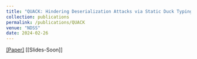 ```yaml
---
title: "QUACK: Hindering Deserialization Attacks via Static Duck Typing"
collection: publications
permalink: /publications/QUACK
venue: "NDSS"
date: 2024-02-26
---
```


[[Paper]](/files/QUACK-Paper.pdf) [[Slides-Soon]]
